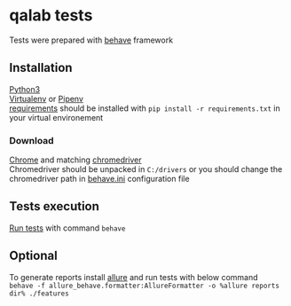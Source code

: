 # qalab tests

Tests were prepared with [behave](https://behave.readthedocs.io/en/stable/) framework  

## Installation
[Python3](https://www.python.org/downloads/)  
[Virtualenv](https://virtualenv.pypa.io/en/stable/) or [Pipenv](https://github.com/pypa/pipenv)  
[requirements](./requirements.txt) should be installed with `pip install -r requirements.txt` in your virtual environement  
### Download  
[Chrome](https://www.google.com/intl/pl_pl/chrome/) and matching [chromedriver](https://chromedriver.chromium.org/downloads)   
Chromedriver should be unpacked in `C:/drivers` or you should change the chromedriver path in [behave.ini](./behave.ini) configuration file
  
## Tests execution  
[Run tests](https://behave.readthedocs.io/en/stable/tutorial.html) with command `behave`
  
## Optional
To generate reports install [allure](https://docs.qameta.io/allure/#_installing_a_commandline) and run tests with below command  
`behave -f allure_behave.formatter:AllureFormatter -o %allure reports dir% ./features`
